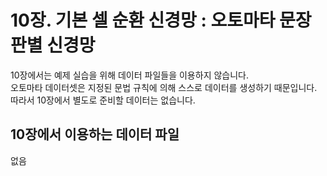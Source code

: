 # 10장. 기본 셀 순환 신경망 : 오토마타 문장 판별 신경망

10장에서는 예제 실습을 위해 데이터 파일들을 이용하지 않습니다.<br/>
오토마타 데이터셋은 지정된 문법 규칙에 의해 스스로 데이터를 생성하기 때문입니다.<br/>
따라서 10장에서 별도로 준비할 데이터는 없습니다.<br/>

## 10장에서 이용하는 데이터 파일
없음
